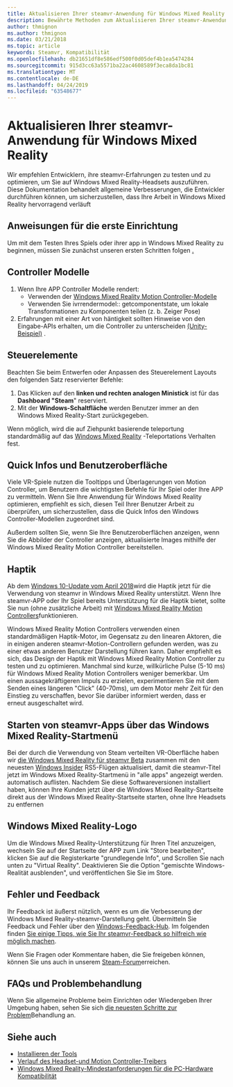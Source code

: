```yaml
---
title: Aktualisieren Ihrer steamvr-Anwendung für Windows Mixed Reality
description: Bewährte Methoden zum Aktualisieren Ihrer steamvr-Anwendung, um die Kompatibilität mit Windows Mixed Reality-Headsets zu maximieren.
author: thmignon
ms.author: thmignon
ms.date: 03/21/2018
ms.topic: article
keywords: Steamvr, Kompatibilität
ms.openlocfilehash: db21651df8e586edf500f0d05def4b1ea5474284
ms.sourcegitcommit: 915d3cc63a5571ba22ac4608589f3eca8da1bc81
ms.translationtype: MT
ms.contentlocale: de-DE
ms.lasthandoff: 04/24/2019
ms.locfileid: "63548677"
---
```

# <a name="updating-your-steamvr-application-for-windows-mixed-reality"></a>Aktualisieren Ihrer steamvr-Anwendung für Windows Mixed Reality

Wir empfehlen Entwicklern, ihre steamvr-Erfahrungen zu testen und zu optimieren, um Sie auf Windows Mixed Reality-Headsets auszuführen. Diese Dokumentation behandelt allgemeine Verbesserungen, die Entwickler durchführen können, um sicherzustellen, dass Ihre Arbeit in Windows Mixed Reality hervorragend verläuft

## <a name="initial-setup-instructions"></a>Anweisungen für die erste Einrichtung

Um mit dem Testen Ihres Spiels oder ihrer app in Windows Mixed Reality zu beginnen, müssen Sie zunächst unseren ersten Schritten folgen [.](http://aka.ms/WindowsMixedRealitySteamVR)

## <a name="controller-models"></a>Controller Modelle
1. Wenn Ihre APP Controller Modelle rendert:
    * Verwenden der [Windows Mixed Reality Motion Controller-Modelle](motion-controllers.md#rendering-the-motion-controller-model)
    * Verwenden Sie ivrrendermodel:: getcomponentstate, um lokale Transformationen zu Komponenten teilen (z. b. Zeiger Pose)
2. Erfahrungen mit einer Art von häntigkeit sollten Hinweise von den Eingabe-APIs erhalten, um die Controller zu unterscheiden [(Unity-Beispiel)](gestures-and-motion-controllers-in-unity.md#unity-buttonaxis-mapping-table) .

## <a name="controls"></a>Steuerelemente

Beachten Sie beim Entwerfen oder Anpassen des Steuerelement Layouts den folgenden Satz reservierter Befehle:
1. Das Klicken auf den **linken und rechten analogen Ministick** ist für das **Dashboard "Steam**" reserviert.
2. Mit der **Windows-Schaltfläche** werden Benutzer immer an den Windows Mixed Reality-Start zurückgegeben.

Wenn möglich, wird die auf Ziehpunkt basierende teleportung standardmäßig auf das [Windows Mixed Reality](navigating-the-windows-mixed-reality-home.md#getting-around-your-home) -Teleportations Verhalten fest.

## <a name="tooltips-and-ui"></a>Quick Infos und Benutzeroberfläche

Viele VR-Spiele nutzen die Tooltipps und Überlagerungen von Motion Controller, um Benutzern die wichtigsten Befehle für Ihr Spiel oder Ihre APP zu vermitteln. Wenn Sie Ihre Anwendung für Windows Mixed Reality optimieren, empfiehlt es sich, diesen Teil Ihrer Benutzer Arbeit zu überprüfen, um sicherzustellen, dass die Quick Infos den Windows Controller-Modellen zugeordnet sind.

Außerdem sollten Sie, wenn Sie Ihre Benutzeroberflächen anzeigen, wenn Sie die Abbilder der Controller anzeigen, aktualisierte Images mithilfe der Windows Mixed Reality Motion Controller bereitstellen.

## <a name="haptics"></a>Haptik

Ab dem [Windows 10-Update vom April 2018](release-notes-april-2018.md)wird die Haptik jetzt für die Verwendung von steamvr in Windows Mixed Reality unterstützt. Wenn Ihre steamvr-APP oder Ihr Spiel bereits Unterstützung für die Haptik bietet, sollte Sie nun (ohne zusätzliche Arbeit) mit [Windows Mixed Reality Motion Controllers](motion-controllers.md)funktionieren.

Windows Mixed Reality Motion Controllers verwenden einen standardmäßigen Haptik-Motor, im Gegensatz zu den linearen Aktoren, die in einigen anderen steamvr-Motion-Controllern gefunden werden, was zu einer etwas anderen Benutzer Darstellung führen kann. Daher empfiehlt es sich, das Design der Haptik mit Windows Mixed Reality Motion Controller zu testen und zu optimieren. Manchmal sind kurze, willkürliche Pulse (5-10 ms) für Windows Mixed Reality Motion Controllers weniger bemerkbar. Um einen aussagekräftigeren Impuls zu erzielen, experimentieren Sie mit dem Senden eines längeren "Click" (40-70ms), um dem Motor mehr Zeit für den Einstieg zu verschaffen, bevor Sie darüber informiert werden, dass er erneut ausgeschaltet wird.

## <a name="launching-steamvr-apps-from-windows-mixed-reality-start-menu"></a>Starten von steamvr-Apps über das Windows Mixed Reality-Startmenü

Bei der durch die Verwendung von Steam verteilten VR-Oberfläche haben wir [die Windows Mixed Reality für steamvr Beta](https://steamcommunity.com/games/719950/announcements/detail/1687045485866139800) zusammen mit den neuesten [Windows Insider](https://insider.windows.com) RS5-Flügen aktualisiert, damit die steamvr-Titel jetzt im Windows Mixed Reality-Startmenü in "alle apps" angezeigt werden. automatisch auflisten. Nachdem Sie diese Softwareversionen installiert haben, können Ihre Kunden jetzt über die Windows Mixed Reality-Startseite direkt aus der Windows Mixed Reality-Startseite starten, ohne Ihre Headsets zu entfernen

## <a name="windows-mixed-reality-logo"></a>Windows Mixed Reality-Logo

Um die Windows Mixed Reality-Unterstützung für Ihren Titel anzuzeigen, wechseln Sie auf der Startseite der APP zum Link "Store bearbeiten", klicken Sie auf die Registerkarte "grundlegende Info", und Scrollen Sie nach unten zu "Virtual Reality". Deaktivieren Sie die Option "gemischte Windows-Realität ausblenden", und veröffentlichen Sie Sie im Store.

## <a name="bugs-and-feedback"></a>Fehler und Feedback

Ihr Feedback ist äußerst nützlich, wenn es um die Verbesserung der Windows Mixed Reality-steamvr-Darstellung geht. Übermitteln Sie Feedback und Fehler über den [Windows-Feedback-Hub](https://docs.microsoft.com/windows/mixed-reality/enthusiast-guide/filing-feedback). Im folgenden finden [Sie einige Tipps, wie Sie Ihr steamvr-Feedback so hilfreich wie möglich machen](https://docs.microsoft.com/windows/mixed-reality/enthusiast-guide/using-steamvr-with-windows-mixed-reality#sharing-feedback-on-steamvr).

Wenn Sie Fragen oder Kommentare haben, die Sie freigeben können, können Sie uns auch in unserem [Steam-Forum](http://steamcommunity.com/app/719950/discussions/)erreichen.

## <a name="faqs-and-troubleshooting"></a>FAQs und Problembehandlung

Wenn Sie allgemeine Probleme beim Einrichten oder Wiedergeben Ihrer Umgebung haben, sehen Sie sich [die neuesten Schritte zur Problem](https://docs.microsoft.com/windows/mixed-reality/enthusiast-guide/troubleshooting-windows-mixed-reality#steamvr)Behandlung an.

## <a name="see-also"></a>Siehe auch
* [Installieren der Tools](install-the-tools.md)
* [Verlauf des Headset-und Motion Controller-Treibers](https://docs.microsoft.com/windows/mixed-reality/enthusiast-guide/mixed-reality-software)
* [Windows Mixed Reality-Mindestanforderungen für die PC-Hardware Kompatibilität](https://docs.microsoft.com/windows/mixed-reality/enthusiast-guide/windows-mixed-reality-minimum-pc-hardware-compatibility-guidelines)
